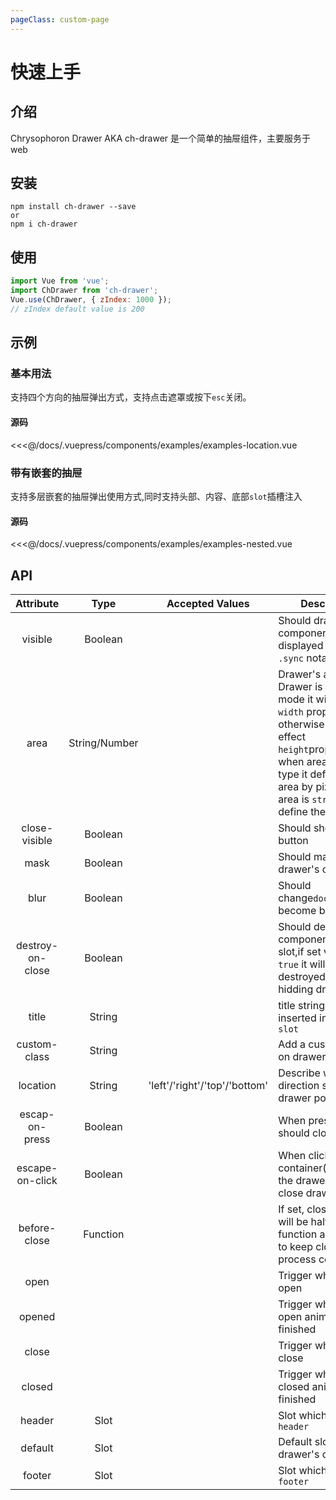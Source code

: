 ```yaml
---
pageClass: custom-page
---
```


# 快速上手

## 介绍

Chrysophoron Drawer AKA ch-drawer 是一个简单的抽屉组件，主要服务于 web

## 安装

```
npm install ch-drawer --save
or
npm i ch-drawer
```

## 使用

```javascript
import Vue from 'vue';
import ChDrawer from 'ch-drawer';
Vue.use(ChDrawer, { zIndex: 1000 });
// zIndex default value is 200
```

## 示例

### 基本用法

支持四个方向的抽屉弹出方式，支持点击遮罩或按下`esc`关闭。
<demo componentName='examples-examples-location'></demo>

#### 源码

<<<@/docs/.vuepress/components/examples/examples-location.vue

### 带有嵌套的抽屉

支持多层嵌套的抽屉弹出使用方式,同时支持头部、内容、底部`slot`插槽注入
<demo componentName='examples-examples-nested'></demo>

#### 源码

<<<@/docs/.vuepress/components/examples/examples-nested.vue

## API

|    Attribute     |     Type      | Accepted Values               | Description                                                                                                                                                                                                                           | Default |
| :--------------: | :-----------: | ----------------------------- | ------------------------------------------------------------------------------------------------------------------------------------------------------------------------------------------------------------------------------------- | :-----: |
|     visible      |    Boolean    |                               | Should drawer component be displayed support `.sync` notation                                                                                                                                                                         |  false  |
|       area       | String/Number |                               | Drawer's area, if Drawer is horizontal mode it will effect `width` proporty, otherwise it will effect `height`proporty, when area is `number` type it define the area by pixels, when area is `string`type it define the area by `z%` |  '25%'  |
|  close-visible   |    Boolean    |                               | Should show close button                                                                                                                                                                                                              |  true   |
|       mask       |    Boolean    |                               | Should masked drawer's container                                                                                                                                                                                                      |  true   |
|       blur       |    Boolean    |                               | Should change`document.body` become blurry                                                                                                                                                                                            |  true   |
| destroy-on-close |    Boolean    |                               | Should destroy component in default slot,if set value to be `true` it will be destroyed after hidding drawer                                                                                                                          |  false  |
|      title       |    String     |                               | title string will inserted in `header slot`                                                                                                                                                                                           |    -    |
|   custom-class   |    String     |                               | Add a custom class on drawer container                                                                                                                                                                                                |    -    |
|     location     |    String     | 'left'/'right'/'top'/'bottom' | Describe which direction should drawer popup                                                                                                                                                                                          | 'left'  |
|  escap-on-press  |    Boolean    |                               | When press `esc` should close drawer                                                                                                                                                                                                  |  true   |
| escape-on-click  |    Boolean    |                               | When click on container(outside of the drawer) should close drawer                                                                                                                                                                    |  true   |
|   before-close   |   Function    |                               | If set, close process will be halted, function accept `next` to keep close process continue                                                                                                                                           |    -    |
|       open       |               |                               | Trigger when drawer open                                                                                                                                                                                                              |    -    |
|      opened      |               |                               | Trigger when drawer open animation is finished                                                                                                                                                                                        |    -    |
|      close       |               |                               | Trigger when drawer close                                                                                                                                                                                                             |    -    |
|      closed      |               |                               | Trigger when drawer closed animation is finished                                                                                                                                                                                      |    -    |
|      header      |     Slot      |                               | Slot which named `header`                                                                                                                                                                                                             |    -    |
|     default      |     Slot      |                               | Default slot on drawer's content                                                                                                                                                                                                      |    -    |
|      footer      |     Slot      |                               | Slot which named `footer`                                                                                                                                                                                                             |    -    |
